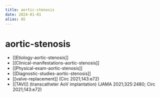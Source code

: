 ```yaml
---
title: aortic-stenosis
date: 2024-01-01
alias: AS
---
```


# aortic-stenosis

- [[Etiology-aortic-stenosis]]
- [[Clinical-manifestations-aortic-stenosis]]
- [[Physical-exam-aortic-stenosis]]
- [[Diagnostic-studies-aortic-stenosis]]
- [[valve-replacement]] (Circ 2021;143:e72)
- [[TAVI]] (transcatheter AoV implantation) (JAMA 2021;325:2480; Circ 2021;143:e72)

